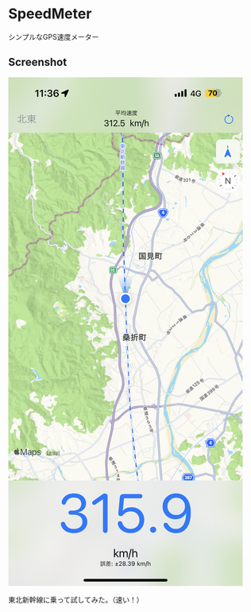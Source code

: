 # SpeedMeter
シンプルなGPS速度メーター

## Screenshot

![Demo Screenshot](./screenshot-on-tohoku-shinkansen.PNG)

東北新幹線に乗って試してみた。（速い！）
